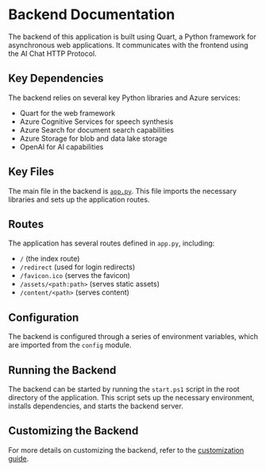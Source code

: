 # Backend Documentation

The backend of this application is built using Quart, a Python framework for asynchronous web applications. It communicates with the frontend using the AI Chat HTTP Protocol.

## Key Dependencies

The backend relies on several key Python libraries and Azure services:

- Quart for the web framework
- Azure Cognitive Services for speech synthesis
- Azure Search for document search capabilities
- Azure Storage for blob and data lake storage
- OpenAI for AI capabilities

## Key Files

The main file in the backend is [`app.py`](../../../../c:/Users/azureuser/azure-search-openai-demo/app/backend/app.py). This file imports the necessary libraries and sets up the application routes.

## Routes

The application has several routes defined in `app.py`, including:

- `/` (the index route)
- `/redirect` (used for login redirects)
- `/favicon.ico` (serves the favicon)
- `/assets/<path:path>` (serves static assets)
- `/content/<path>` (serves content)

## Configuration

The backend is configured through a series of environment variables, which are imported from the `config` module.

## Running the Backend

The backend can be started by running the `start.ps1` script in the root directory of the application. This script sets up the necessary environment, installs dependencies, and starts the backend server.

## Customizing the Backend

For more details on customizing the backend, refer to the [customization guide](../../../../c:/Users/azureuser/azure-search-openai-demo/docs/customization.md#customizing-the-backend).